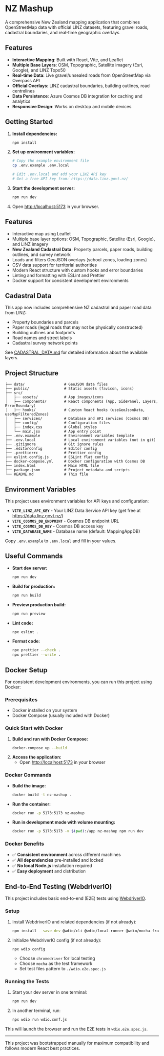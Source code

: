 # NZ Mashup

A comprehensive New Zealand mapping application that combines OpenStreetMap data with official LINZ datasets, featuring gravel roads, cadastral boundaries, and real-time geographic overlays.

## Features

- **Interactive Mapping**: Built with React, Vite, and Leaflet
- **Multiple Base Layers**: OSM, Topographic, Satellite imagery (Esri, Google), and LINZ Topo50
- **Real-time Data**: Live gravel/unsealed roads from OpenStreetMap via Overpass API
- **Official Overlays**: LINZ cadastral boundaries, building outlines, road centrelines
- **Data Persistence**: Azure Cosmos DB integration for caching and analytics
- **Responsive Design**: Works on desktop and mobile devices

## Getting Started

1. **Install dependencies:**

   ```sh
   npm install
   ```

2. **Set up environment variables:**

   ```sh
   # Copy the example environment file
   cp .env.example .env.local

   # Edit .env.local and add your LINZ API key
   # Get a free API key from: https://data.linz.govt.nz/
   ```

3. **Start the development server:**

   ```sh
   npm run dev
   ```

4. Open [http://localhost:5173](http://localhost:5173) in your browser.

## Features

- Interactive map using Leaflet
- Multiple base layer options: OSM, Topographic, Satellite (Esri, Google), and LINZ imagery
- **New Zealand Cadastral Data**: Property parcels, paper roads, building outlines, and survey network
- Loads and filters GeoJSON overlays (school zones, loading zones)
- CSV data support for territorial authorities
- Modern React structure with custom hooks and error boundaries
- Linting and formatting with ESLint and Prettier
- Docker support for consistent development environments

## Cadastral Data

This app now includes comprehensive NZ cadastral and paper road data from LINZ:

- Property boundaries and parcels
- Paper roads (legal roads that may not be physically constructed)
- Building outlines and footprints
- Road names and street labels
- Cadastral survey network points

See [CADASTRAL_DATA.md](./CADASTRAL_DATA.md) for detailed information about the available layers.

## Project Structure

```
├── data/                  # GeoJSON data files
├── public/                # Static assets (favicon, icons)
├── src/
│   ├── assets/            # App images/icons
│   ├── components/        # React components (App, SidePanel, Layers, ErrorBoundary)
│   ├── hooks/             # Custom React hooks (useGeoJsonData, useMapFilteredZones)
│   ├── services/          # Database and API services (Cosmos DB)
│   ├── config/            # Configuration files
│   ├── index.css          # Global styles
│   └── main.jsx           # App entry point
├── .env.example           # Environment variables template
├── .env.local             # Local environment variables (not in git)
├── .gitignore             # Git ignore rules
├── .editorconfig          # Editor config
├── .prettierrc            # Prettier config
├── eslint.config.js       # ESLint flat config
├── docker-compose.yml     # Docker configuration with Cosmos DB
├── index.html             # Main HTML file
├── package.json           # Project metadata and scripts
└── README.md              # This file
```

## Environment Variables

This project uses environment variables for API keys and configuration:

- **`VITE_LINZ_API_KEY`** - Your LINZ Data Service API key (get free at https://data.linz.govt.nz/)
- **`VITE_COSMOS_DB_ENDPOINT`** - Cosmos DB endpoint URL
- **`VITE_COSMOS_DB_KEY`** - Cosmos DB access key
- **`VITE_DATABASE_NAME`** - Database name (default: MappingAppDB)

Copy `.env.example` to `.env.local` and fill in your values.

## Useful Commands

- **Start dev server:**
  ```sh
  npm run dev
  ```
- **Build for production:**
  ```sh
  npm run build
  ```
- **Preview production build:**
  ```sh
  npm run preview
  ```
- **Lint code:**
  ```sh
  npx eslint .
  ```
- **Format code:**
  ```sh
  npx prettier --check .
  npx prettier --write .
  ```

## Docker Setup

For consistent development environments, you can run this project using Docker:

### Prerequisites

- Docker installed on your system
- Docker Compose (usually included with Docker)

### Quick Start with Docker

1. **Build and run with Docker Compose:**
   ```sh
   docker-compose up --build
   ```
2. **Access the application:**
   - Open [http://localhost:5173](http://localhost:5173) in your browser

### Docker Commands

- **Build the image:**
  ```sh
  docker build -t nz-mashup .
  ```
- **Run the container:**
  ```sh
  docker run -p 5173:5173 nz-mashup
  ```
- **Run in development mode with volume mounting:**
  ```sh
  docker run -p 5173:5173 -v $(pwd):/app nz-mashup npm run dev
  ```

### Docker Benefits

- ✅ **Consistent environment** across different machines
- ✅ **All dependencies** pre-installed and locked
- ✅ **No local Node.js** installation required
- ✅ **Easy deployment** and distribution

## End-to-End Testing (WebdriverIO)

This project includes basic end-to-end (E2E) tests using [WebdriverIO](https://webdriver.io/).

### Setup

1. Install WebdriverIO and related dependencies (if not already):
   ```sh
   npm install --save-dev @wdio/cli @wdio/local-runner @wdio/mocha-framework @wdio/chromedriver-service chai
   ```
2. Initialize WebdriverIO config (if not already):

   ```sh
   npx wdio config
   ```

   - Choose `chromedriver` for local testing
   - Choose `mocha` as the test framework
   - Set test files pattern to `./wdio.e2e.spec.js`

### Running the Tests

1. Start your dev server in one terminal:
   ```sh
   npm run dev
   ```
2. In another terminal, run:
   ```sh
   npx wdio run wdio.conf.js
   ```

This will launch the browser and run the E2E tests in `wdio.e2e.spec.js`.

---

This project was bootstrapped manually for maximum compatibility and follows modern React best practices.
